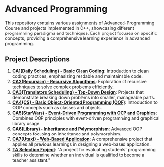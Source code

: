 # Advanced Programming

This repository contains various assignments of Advanced-Programming Course and projects implemented in C++, showcasing different programming paradigms and techniques. Each project focuses on specific concepts, providing a comprehensive learning experience in advanced programming.

## Project Descriptions

1. **[CA1(Daily Scheduling) - Basic Clean Coding](https://github.com/AryanBastani/Advanced-Programming/tree/master/CA1%20(Daily%20Scheduling))**: Introduction to clean coding practices, emphasizing readable and maintainable code.
2. **[CA2(Recursion) - Recursive Algorithms](https://github.com/AryanBastani/Advanced-Programming/tree/master/CA2%20(Recursion))**: Exploration of recursive techniques to solve complex problems efficiently.
3. **[CA3(Translators Scheduling) - Top-Down Design](https://github.com/AryanBastani/Advanced-Programming/tree/master/CA3%20(Translators%20Scheduling))**: Projects that demonstrate breaking down problems into smaller, manageable parts.
4. **[CA4(CS) - Basic Object-Oriented Programming (OOP)](https://github.com/AryanBastani/Advanced-Programming/tree/master/CA4%20(CS))**: Introduction to OOP concepts such as classes and objects.
5. **[CA5(StarWars) - Event-Driven Programming with OOP and Graphics](https://github.com/AryanBastani/Advanced-Programming/tree/master/CA5%20(StarWars))**: Combines OOP principles with event-driven programming and graphical library usage.
6. **[CA6(Library) - Inheritance and Polymorphism](https://github.com/AryanBastani/Advanced-Programming/tree/master/CA6%20(Library))**: Advanced OOP concepts focusing on inheritance and polymorphism.
7. **[CA7(Utaxi) - Web-Based Application](https://github.com/AryanBastani/Advanced-Programming/tree/master/CA7%20(Utaxi))**: A comprehensive project that applies all previous learnings in designing a web-based application.
8. **[TA Selection Project](https://github.com/AryanBastani/Advanced-Programming/tree/master/TA%20Selection%20Project)**: "A project for evaluating students' programming skills to determine whether an individual is qualified to become a teacher assistant."